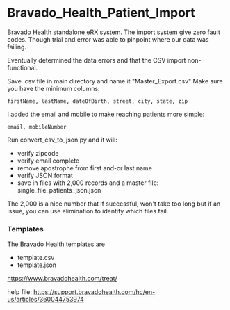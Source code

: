 # Bravado_Health_Patient_Import
Bravado Health standalone eRX system.
The import system give zero fault codes.
Though trial and error was able to pinpoint where our data was failing. 

Eventually determined the data errors and that the CSV import non-functional.

Save .csv file in main directory and name it "Master_Export.csv"
Make sure you have the minimum columns:
```
firstName, lastName, dateOfBirth, street, city, state, zip
```
I added the email and mobile to make reaching patients more simple:
```
email, mobileNumber
```

Run convert_csv_to_json.py and it will:
*  verify zipcode
*  verify email complete
*  remove apostrophe from first and-or last name
*  verify JSON format
*  save in files with 2,000 records and a master file: single_file_patients_json.json

The 2,000 is a nice number that if successful, won't take too long but if an issue, you can use elimination to identify which files fail.

### Templates
The Bravado Health templates are 
*  template.csv 
*  template.json


https://www.bravadohealth.com/treat/

help file: https://support.bravadohealth.com/hc/en-us/articles/360044753974
